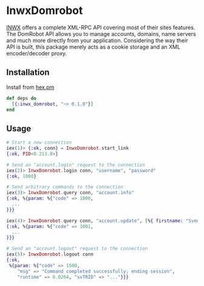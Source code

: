# InwxDomrobot
[INWX](https://www.inwx.com/en/) offers a complete XML-RPC API covering most of
their sites features. The DomRobot API allows you to manage accounts, domains,
name servers and much more directly from your application. Considering the way
their API is built, this package merely acts as a cookie storage and an XML
encoder/decoder proxy.

## Installation
Install from [hex.pm](https://hex.pm/packages/inwx_domrobot)

```elixir
def deps do
  [{:inwx_domrobot, "~> 0.1.0"}]
end
```

## Usage
```elixir
# Start a new connection
iex(1)> {:ok, conn} = InwxDomrobot.start_link
{:ok, PID<0.213.0>}

# Send an "account.login" request to the connection
iex(2)> InwxDomrobot.login conn, "username", "password"
{:ok, 1000}

# Send arbitrary commands to the connection
iex(3)> InwxDomrobot.query conn, "account.info"
{:ok, %{param: %{"code" => 1000,
  ...
}}}

iex(4)> InwxDomrobot.query conn, "account.update", [%{ firstname: "Sven" }]
{:ok, %{param: %{"code" => 1001,
  ...
}}}

# Send an "account.logout" request to the connection
iex(5)> InwxDomrobot.logout conn
{:ok,
 %{param: %{"code" => 1500,
    "msg" => "Command completed successfully; ending session",
    "runtime" => 0.0264, "svTRID" => "..."}}}
```
